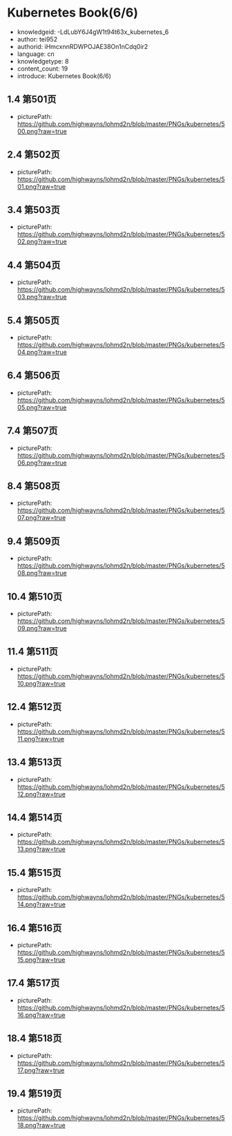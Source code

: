 Kubernetes Book(6/6)
===
* knowledgeid: -LdLubY6J4gW1t94t63x_kubernetes_6
* author: tei952
* authorid: iHmcxnnRDWPOJAE38On1nCdq0ir2
* language: cn
* knowledgetype: 8
* content_count: 19
* introduce: Kubernetes Book(6/6)

## 1.4 第501页
* picturePath: https://github.com/highwayns/lohmd2n/blob/master/PNGs/kubernetes/500.png?raw=true

## 2.4 第502页
* picturePath: https://github.com/highwayns/lohmd2n/blob/master/PNGs/kubernetes/501.png?raw=true

## 3.4 第503页
* picturePath: https://github.com/highwayns/lohmd2n/blob/master/PNGs/kubernetes/502.png?raw=true

## 4.4 第504页
* picturePath: https://github.com/highwayns/lohmd2n/blob/master/PNGs/kubernetes/503.png?raw=true

## 5.4 第505页
* picturePath: https://github.com/highwayns/lohmd2n/blob/master/PNGs/kubernetes/504.png?raw=true

## 6.4 第506页
* picturePath: https://github.com/highwayns/lohmd2n/blob/master/PNGs/kubernetes/505.png?raw=true

## 7.4 第507页
* picturePath: https://github.com/highwayns/lohmd2n/blob/master/PNGs/kubernetes/506.png?raw=true

## 8.4 第508页
* picturePath: https://github.com/highwayns/lohmd2n/blob/master/PNGs/kubernetes/507.png?raw=true

## 9.4 第509页
* picturePath: https://github.com/highwayns/lohmd2n/blob/master/PNGs/kubernetes/508.png?raw=true

## 10.4 第510页
* picturePath: https://github.com/highwayns/lohmd2n/blob/master/PNGs/kubernetes/509.png?raw=true

## 11.4 第511页
* picturePath: https://github.com/highwayns/lohmd2n/blob/master/PNGs/kubernetes/510.png?raw=true

## 12.4 第512页
* picturePath: https://github.com/highwayns/lohmd2n/blob/master/PNGs/kubernetes/511.png?raw=true

## 13.4 第513页
* picturePath: https://github.com/highwayns/lohmd2n/blob/master/PNGs/kubernetes/512.png?raw=true

## 14.4 第514页
* picturePath: https://github.com/highwayns/lohmd2n/blob/master/PNGs/kubernetes/513.png?raw=true

## 15.4 第515页
* picturePath: https://github.com/highwayns/lohmd2n/blob/master/PNGs/kubernetes/514.png?raw=true

## 16.4 第516页
* picturePath: https://github.com/highwayns/lohmd2n/blob/master/PNGs/kubernetes/515.png?raw=true

## 17.4 第517页
* picturePath: https://github.com/highwayns/lohmd2n/blob/master/PNGs/kubernetes/516.png?raw=true

## 18.4 第518页
* picturePath: https://github.com/highwayns/lohmd2n/blob/master/PNGs/kubernetes/517.png?raw=true

## 19.4 第519页
* picturePath: https://github.com/highwayns/lohmd2n/blob/master/PNGs/kubernetes/518.png?raw=true

